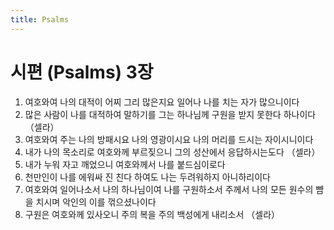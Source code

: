 ```yaml
---
title: Psalms
---
```


# 시편 (Psalms) 3장
1. 여호와여 나의 대적이 어찌 그리 많은지요 일어나 나를 치는 자가 많으니이다
1. 많은 사람이 나를 대적하여 말하기를 그는 하나님께 구원을 받지 못한다 하나이다 （셀라）
1. 여호와여 주는 나의 방패시요 나의 영광이시요 나의 머리를 드시는 자이시니이다
1. 내가 나의 목소리로 여호와께 부르짖으니 그의 성산에서 응답하시는도다 （셀라）
1. 내가 누워 자고 깨었으니 여호와께서 나를 붙드심이로다
1. 천만인이 나를 에워싸 진 친다 하여도 나는 두려워하지 아니하리이다
1. 여호와여 일어나소서 나의 하나님이여 나를 구원하소서 주께서 나의 모든 원수의 뺨을 치시며 악인의 이를 꺾으셨나이다
1. 구원은 여호와께 있사오니 주의 복을 주의 백성에게 내리소서 （셀라）